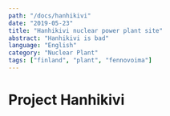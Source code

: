 ```yaml
---
path: "/docs/hanhikivi"
date: "2019-05-23"
title: "Hanhikivi nuclear power plant site"
abstract: "Hanhikivi is bad"
language: "English"
category: "Nuclear Plant"
tags: ["finland", "plant", "fennovoima"]
---
```


# Project Hanhikivi
